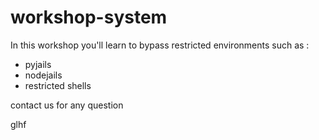 # workshop-system

In this workshop you'll learn to bypass restricted environments such as :
*  pyjails
*  nodejails
*  restricted shells

contact us for any question

glhf
